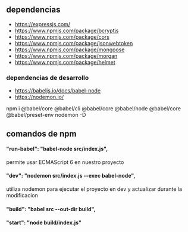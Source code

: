 
## dependencias

- https://expressjs.com/
- https://www.npmjs.com/package/bcryptjs
- https://www.npmjs.com/package/cors
- https://www.npmjs.com/package/jsonwebtoken
- https://www.npmjs.com/package/mongoose
- https://www.npmjs.com/package/morgan
- https://www.npmjs.com/package/helmet

### dependencias de desarrollo
- https://babeljs.io/docs/babel-node
- https://nodemon.io/

npm i @babel/core @babel/cli @babel/core @babel/node @babel/core @babel/preset-env nodemon -D


## comandos de npm

#### "run-babel": "babel-node src/index.js",
permite usar ECMAScript 6 en nuestro proyecto

#### "dev": "nodemon src/index.js --exec babel-node",
utiliza nodemon para ejecutar el proyecto en dev y actualizar durante la modificacion

#### "build": "babel src --out-dir build",

#### "start": "node build/index.js"